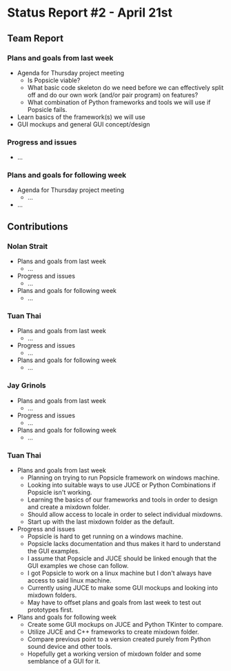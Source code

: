 # Status Report #2 - April 21st

## Team Report


### Plans and goals from last week

*   Agenda for Thursday project meeting
    *   Is Popsicle viable?
    *   What basic code skeleton do we need before we can effectively split off and do our own work (and/or pair program) on features?
    *   What combination of Python frameworks and tools we will use if Popsicle fails.
*   Learn basics of the framework(s) we will use
*   GUI mockups and general GUI concept/design


### Progress and issues

*   ...


### Plans and goals for following week

*   Agenda for Thursday project meeting
    *   …
*   ...



## Contributions


### Nolan Strait

*   Plans and goals from last week
    *   ...
*   Progress and issues
    *   ...
*   Plans and goals for following week
    *   ...


### Tuan Thai

*   Plans and goals from last week
    *   ...
*   Progress and issues
    *   ...
*   Plans and goals for following week
    *   …


### Jay Grinols

*   Plans and goals from last week
    *   ...
*   Progress and issues
    *   ...
*   Plans and goals for following week
    *   …


### Tuan Thai

*   Plans and goals from last week
    *   Planning on trying to run Popsicle framework on windows machine.
    *   Looking into suitable ways to use JUCE or Python Combinations if Popsicle isn't working.
    *   Learning the basics of our frameworks and tools in order to design and create a mixdown folder.
    *   Should allow access to locale in order to select individual mixdowns.
    *   Start up with the last mixdown folder as the default.
*   Progress and issues
    *   Popsicle is hard to get running on a windows machine.
    *   Popsicle lacks documentation and thus makes it hard to understand the GUI examples.
    *   I assume that Popsicle and JUCE should be linked enough that the GUI examples we chose can follow.
    *   I got Popsicle to work on a linux machine but I don't always have access to said linux machine.
    *   Currently using JUCE to make some GUI mockups and looking into mixdown folders.
    *   May have to offset plans and goals from last week to test out prototypes first.
*   Plans and goals for following week
    *   Create some GUI mockups on JUCE and Python TKinter to compare.
    *   Utilize JUCE and C++ frameworks to create mixdown folder.
    *   Compare previous point to a version created purely from Python sound device and other tools.
    *   Hopefully get a working version of mixdown folder and some semblance of a GUI for it.
